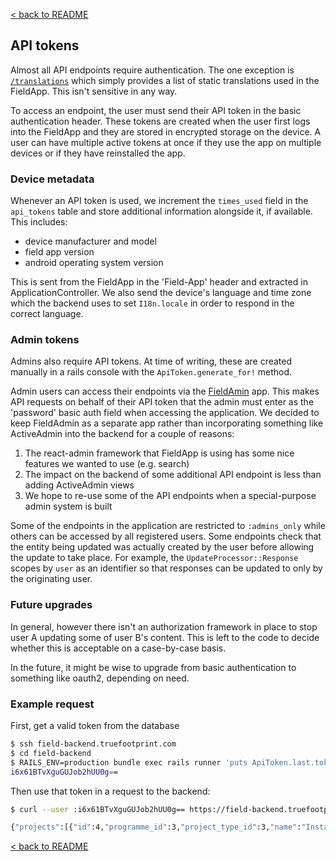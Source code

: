 [< back to README](https://github.com/truefootprint/field-backend#readme)

## API tokens

Almost all API endpoints require authentication. The one exception is
[`/translations`](https://field-backend.truefootprint.com/translations) which
simply provides a list of static translations used in the FieldApp. This isn't
sensitive in any way.

To access an endpoint, the user must send their API token in the basic
authentication header. These tokens are created when the user first logs into
the FieldApp and they are stored in encrypted storage on the device. A user can
have multiple active tokens at once if they use the app on multiple devices or
if they have reinstalled the app.

### Device metadata

Whenever an API token is used, we increment the `times_used` field in the
`api_tokens` table and store additional information alongside it, if available.
This includes:

- device manufacturer and model
- field app version
- android operating system version

This is sent from the FieldApp in the 'Field-App' header and extracted in
ApplicationController. We also send the device's language and time zone which
the backend uses to set `I18n.locale` in order to respond in the correct
language.

### Admin tokens

Admins also require API tokens. At time of writing, these are created manually
in a rails console with the `ApiToken.generate_for!` method.

Admin users can access their endpoints via the [FieldAmin](http://field-admin.truefootprint.com/)
app. This makes API requests on behalf of their API token that the admin must
enter as the 'password' basic auth field when accessing the application. We
decided to keep FieldAdmin as a separate app rather than incorporating something
like ActiveAdmin into the backend for a couple of reasons:

1. The react-admin framework that FieldApp is using has some nice features we wanted to use (e.g. search)
2. The impact on the backend of some additional API endpoint is less than adding ActiveAdmin views
3. We hope to re-use some of the API endpoints when a special-purpose admin system is built

Some of the endpoints in the application are restricted to `:admins_only` while
others can be accessed by all registered users. Some endpoints check that the
entity being updated was actually created by the user before allowing the
update to take place. For example, the `UpdateProcessor::Response` scopes by
`user` as an identifier so that responses can be updated to only by the
originating user.

### Future upgrades

In general, however there isn't an authorization framework in place to stop user
A updating some of user B's content. This is left to the code to decide whether
this is acceptable on a case-by-case basis.

In the future, it might be wise to upgrade from basic authentication to something
like oauth2, depending on need.

### Example request

First, get a valid token from the database

```sh
$ ssh field-backend.truefootprint.com
$ cd field-backend
$ RAILS_ENV=production bundle exec rails runner 'puts ApiToken.last.token'
i6x61BTvXguGUJob2hUU0g==
```

Then use that token in a request to the backend:

```sh
$ curl --user :i6x61BTvXguGUJob2hUU0g== https://field-backend.truefootprint.com/my_data

{"projects":[{"id":4,"programme_id":3,"project_type_id":3,"name":"Install a hand pump...
```

[< back to README](https://github.com/truefootprint/field-backend#readme)
